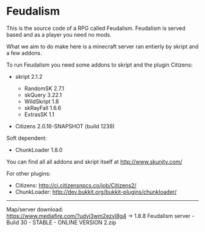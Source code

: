 Feudalism
===

This is the source code of a RPG called Feudalism. Feudalism is served based and as a player you need no mods. 

What we aim to do make here is a minecraft server ran entierly by skript and a few addons.

To run Feudalism you need some addons to skript and the plugin Citizens:
* skript 2.1.2
    * RandomSK 2.7.1
    * skQuery 3.22.1
    * WildSkript 1.8
    * skRayFall 1.6.6
    * ExtrasSK 1.1

* Citizens 2.0.16-SNAPSHOT (build 1239)

Soft dependent:
* ChunkLoader 1.8.0

You can find all all addons and skript itself at http://www.skunity.com/	

For other plugins:
* Citizens: http://ci.citizensnpcs.co/job/Citizens2/	
* ChunkLoader: http://dev.bukkit.org/bukkit-plugins/chunkloader/		
***
Map/server download:   
https://www.mediafire.com/?udyj3wm2ezvl8g4 -> 1.8.8 Feudalism server - Build 30 - STABLE - ONLINE VERSION 2.zip
